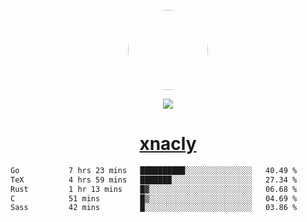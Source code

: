 <p align="center">
  <img style="border-radius: 100px" width="128" height="128" src="https://avatars.githubusercontent.com/u/47723417?v=4"/>
</p>
<p align="center">
  <img src="https://komarev.com/ghpvc/?username=xnacly&&style=flat-square"/>
</p>

<h1 align="center"><a href="https://xnacly.me"> xnacly</a> </h1>

<!--START_SECTION:waka-->

```txt
Go           7 hrs 23 mins   ██████████░░░░░░░░░░░░░░░   40.49 %
TeX          4 hrs 59 mins   ███████░░░░░░░░░░░░░░░░░░   27.34 %
Rust         1 hr 13 mins    █▓░░░░░░░░░░░░░░░░░░░░░░░   06.68 %
C            51 mins         █▒░░░░░░░░░░░░░░░░░░░░░░░   04.69 %
Sass         42 mins         █░░░░░░░░░░░░░░░░░░░░░░░░   03.86 %
```

<!--END_SECTION:waka-->
